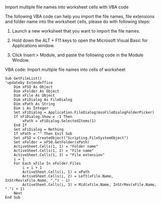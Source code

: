 Import multiple file names into worksheet cells with VBA code

The following VBA code can help you import the file names, file extensions and folder name into the worksheet cells, please do with following steps:

1. Launch a new worksheet that you want to import the file names.

2. Hold down the ALT + F11 keys to open the Microsoft Visual Basic for Applications window.

3. Click Insert > Module, and paste the following code in the Module Window.

VBA code: Import multiple file names into cells of worksheet



```
Sub GetFileList()
'updateby Extendoffice
    Dim xFSO As Object
    Dim xFolder As Object
    Dim xFile As Object
    Dim xFiDialog As FileDialog
    Dim xPath As String
    Dim i As Integer
    Set xFiDialog = Application.FileDialog(msoFileDialogFolderPicker)
    If xFiDialog.Show = -1 Then
        xPath = xFiDialog.SelectedItems(1)
    End If
    Set xFiDialog = Nothing
    If xPath = "" Then Exit Sub
    Set xFSO = CreateObject("Scripting.FileSystemObject")
    Set xFolder = xFSO.GetFolder(xPath)
    ActiveSheet.Cells(1, 1) = "Folder name"
    ActiveSheet.Cells(1, 2) = "File name"
    ActiveSheet.Cells(1, 3) = "File extension"
    i = 1
    For Each xFile In xFolder.Files
        i = i + 1
        ActiveSheet.Cells(i, 1) = xPath
        ActiveSheet.Cells(i, 2) = Left(xFile.Name, InStrRev(xFile.Name, ".") - 1)
        ActiveSheet.Cells(i, 3) = Mid(xFile.Name, InStrRev(xFile.Name, ".") + 1)
    Next
End Sub
```
